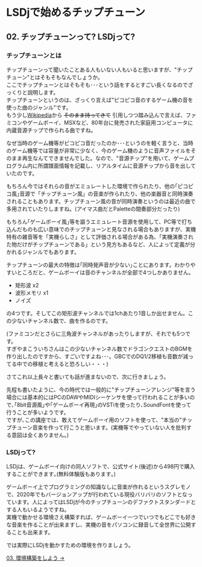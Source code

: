 # LSDjで始めるチップチューン

## 02. チップチューンって? LSDjって?

### チップチューンとは
チップチューンって聞いたことある人もいない人もいると思いますが、"チップチューン"とはそもそもなんでしょうか。  
ここでチップチューンとはそもそも･･･という話をするとすごい長くなるのでざっくりと説明します。  
チップチューンというのは、ざっくり言えば"ピコピコ音のするゲーム機の音を使った曲のジャンル"です。  
もう少し[Wikipedia](https://ja.wikipedia.org/wiki/%E3%83%81%E3%83%83%E3%83%97%E3%83%81%E3%83%A5%E3%83%BC%E3%83%B3)から ~~そのまま持ってきて~~ 引用しつつ踏み込んで言えば、ファミコンやゲームボーイ、MSXなど、80年台に発売された家庭用コンピュータに内蔵音源チップで作られる曲ですね。   

なぜ当時のゲーム機等がピコピコ音だったのか･･･というのを軽く言うと、当時のゲーム機等では容量が非常に少なく、今のゲーム機のように音声ファイルをそのまま再生なんてできませんでした。なので、"音源チップ"を用いて、ゲームプログラム内に所謂譜面情報を記載し、リアルタイムに音源チップから音を出していたのです。  

もちろん今ではそれらの音がエミュレートした環境で作られたり、他の｢ピコピコ風｣音源で「チップチューン風」の音楽が作られたり、他の楽器音と同時演奏されることもあります。チップチューン風の音が同時演奏というのは最近の曲で多用されていたりしますね。(アイマス曲だとPaletteの間奏部分だったり)

もちろん｢ゲームボーイ風｣等を謳うエミュレート音源を使用して、PC等で打ち込んだものも広い意味でのチップチューンと見なされる場合もありますが、実機特有の雑音等を「実機らしさ」として評価される場合がある為、「実機演奏された物だけがチップチューンである」という見方もあるなど、人によって定義が分かれるジャンルでもあります。

チップチューンの最大の特徴は｢同時発声音が少ない｣ことにあります。わかりやすいところだと、ゲームボーイは音のチャンネルが全部で4つしかありません。
- 矩形波 x2
- 波形メモリ x1
- ノイズ

の4つです。そしてこの矩形波チャンネルでは1chあたり1音しか出せません。この少ないチャンネル数で、曲を作るのです。

(ファミコンだとさらに三角波チャンネルがあったりしますが、それでも5つです。  
すぎやまこういちさんはこの少ないチャンネル数でドラゴンクエストのBGMを作り出したのですから、すごいですよね･･･。GBCでのDQ1/2移植も音数が減ってる中での移植と考えると恐ろしい・・・)

さてこれ以上長々と書いても話が進まないので、次に行きましょう。

先程も書いたように、今の時代では一般的に"チップチューンアレンジ"等を言う場合には基本的にはPCのDAWやMIDIシーケンサを使って行われることが多いので､｢8bit音源風｣や｢ゲームボーイ再現｣のVSTiを使ったり､SoundFontを使って行うことが多いようです。  
ですが､この講座では、敢えてゲームボーイ用のソフトを使って、"本当の"チップチューン音楽を作って行こうと思います。(実機等でやっていない人を批判する意図は全くありません。)


### LSDjって?
LSDjは、ゲームボーイ向けの同人ソフトで、公式サイト(後述)から498円で購入することができます｡(無料体験版もあります｡)

ゲームボーイ上でプログラミングの知識なしに音楽が作れるというスグレモノで、2020年でもバージョンアップが行われている現役バリバリのソフトとなっています。人によってはLSDjが今のチップチューンのデファクトスタンダードとする人もいるようですね。  
実機で動かせる環境さえ構築すれば、ゲームボーイ一つでいつでもどこでも好きな音楽を作ることが出来ますし、実機の音をパソコンに録音して全世界に公開することも出来ます。

では実際にLSDjを動かすための環境を作りましょう。

[03. 環境構築をしよう ->](03.md)